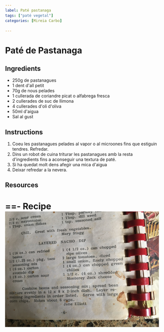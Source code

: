 ```yaml
---
label: Paté pastanaga
tags: ["paté vegetal"]
categories: [Mireia Carbo]

---
```


# Paté de Pastanaga

## Ingredients
- 250g de pastanagues
- 1 dent d'all petit
- 70g de nous pelades
- 1 cullerada de coriandre picat o alfabrega fresca
- 2 cullerades de suc de llimona
- 4 cullerades d'oli d'oliva
- 50ml d'aigua
- Sal al gust

## Instructions
1. Coeu les pastanagues pelades al vapor o al microones fins que estiguin tendres. Refredar.
2. Dins un robot de cuina triturar les pastanagues amb la resta d'ingredients fins a aconseguir una textura de paté. 
3. Si ha quedat molt dens afegir una mica d'aigua
4. Deixar refredar a la nevera.

## Resources
==- Recipe
![](/static/recipes/7-layer-dip.jpg)
===
